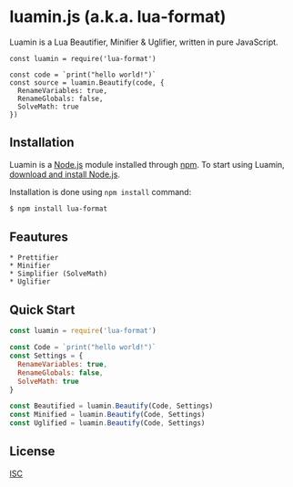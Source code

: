 # luamin.js (a.k.a. lua-format)
Luamin is a Lua Beautifier, Minifier & Uglifier, written in pure JavaScript.


```
const luamin = require('lua-format')

const code = `print("hello world!")`
const source = luamin.Beautify(code, {
  RenameVariables: true,
  RenameGlobals: false,
  SolveMath: true
})
```

## Installation
Luamin is a [Node.js](https://nodejs.org/en/) module installed through [npm](https://www.npmjs.com/).
To start using Luamin, [download and install Node.js](https://nodejs.org/en/download/).

Installation is done using `npm install` command:
```bash
$ npm install lua-format
```

## Feautures
    * Prettifier
    * Minifier
    * Simplifier (SolveMath)
    * Uglifier

## Quick Start

```js
const luamin = require('lua-format')

const Code = `print("hello world!")`
const Settings = {
  RenameVariables: true,
  RenameGlobals: false,
  SolveMath: true
}

const Beautified = luamin.Beautify(Code, Settings)
const Minified = luamin.Beautify(Code, Settings)
const Uglified = luamin.Beautify(Code, Settings)
```

## License

  [ISC](LICENSE)
